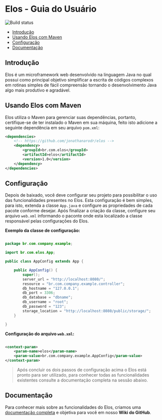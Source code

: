 # Elos - Guia do Usuário
![Build status](https://travis-ci.org/jonathanarodr/elos.svg?branch=master)

- [Introdução](#introducao)
- [Usando Elos com Maven](#instalacao)
- [Configuração](#configuracao)
- [Documentação](#documentacao)

## <a name="introducao"></a>Introdução
Elos é um microframework web desenvolvido na linguagem Java no qual possui como principal objetivo simplificar a escrita de códigos complexos em rotinas simples de fácil compreensão tornando o desenvolvimento Java algo mais produtivo e agradável.

## <a name="instalacao"></a>Usando Elos com Maven
Elos utiliza o Maven para gerenciar suas dependências, portanto, certifique-se de ter instalado o Maven em sua máquina, feito isto adicione a seguinte dependência em seu arquivo `pom.xml`:

```xml
<dependencies>
    <!-- https://github.com/jonathanarodr/elos -->
    <dependency>
        <groupId>br.com.elos</groupId>
        <artifactId>elos</artifactId>
        <version>1.0</version>
    </dependency>
</dependencies>
```

## <a name="configuracao"></a>Configuração
Depois de baixado, você deve configurar seu projeto para possibilitar o uso das funcionalidades presentes no Elos. Esta configuração é bem simples, para isto, extenda a classe `App.java` e configure as propriedades de cada pacote conforme desejar. Após finalizar a criação da classe, configure seu arquivo `web.xml` informando o paconte onde esta localizado a classe responsável pelas configurações do Elos.

**Exemplo da classe de configuração:**

```java

package br.com.company.example;

import br.com.elos.App;

public class AppConfig extends App {

    public AppConfig() {
        super();
        server_url = "http://localhost:8080/";
        resource = "br.com.company.example.controller";
        db_hostname = "127.0.0.1";
        db_port = 3306;
        db_database = "dbname";
        db_username = "root";
        db_password = "123";
        storage_location = "http://localhost:8080/public/storage/";
    }

}

```

**Configuração do arquivo `web.xml`:**

```xml

<context-param>
    <param-name>elos</param-name>
    <param-value>br.com.company.example.AppConfig</param-value>
</context-param>


```

> Após concluir os dois passos de configuração acima o Elos está pronto para ser utilizado, para conhecer todas as funcionalidades existentes consulte a documentação completa na sessão abaixo.

## <a name="documentacao"></a>Documentação
Para conhecer mais sobre as funcionalidades do Elos, criamos uma [documentação completa](https://github.com/jonathanarodr/elos/wiki) e objetiva para você em nosso **Wiki do GitHub**.

